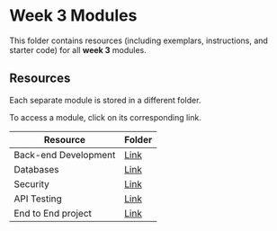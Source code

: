 # Week 3 Modules

This folder contains resources (including exemplars, instructions, and starter code) for all **week 3** modules.

## Resources

Each separate module is stored in a different folder.

To access a module, click on its corresponding link. 

| Resource | Folder |
| --- | --- |
| Back-end Development | [Link](./back-end-development) |
| Databases | [Link](./databases) |
| Security | [Link](./security) |
| API Testing | [Link](./back-end-testing) |
| End to End project | [Link](./end-to-end) |

